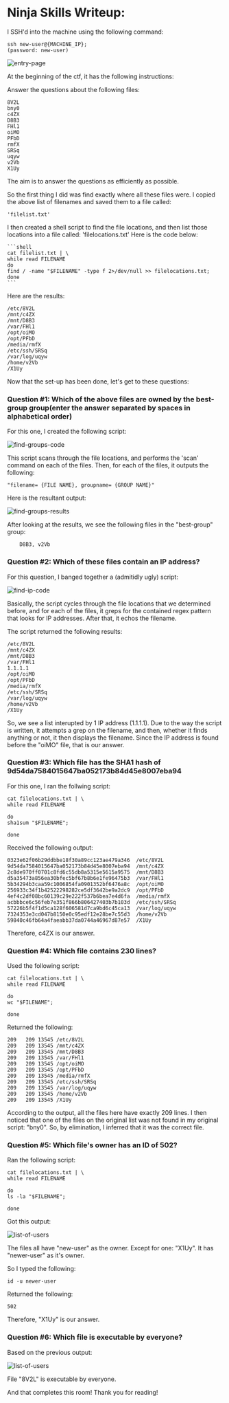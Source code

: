 # Ninja Skills Writeup:
	
I SSH'd into the machine using the following command:

	ssh new-user@{MACHINE_IP}; 
	(password: new-user)
	
![entry-page](./screenshots/sshlogin.png)
	
At the beginning of the ctf, it has the following instructions:

Answer the questions about the following files:

	8V2L 
	bny0 
	c4ZX 
	D8B3 
	FHl1 
	oiMO 
	PFbD 
	rmfX 
	SRSq 
	uqyw 
	v2Vb 
	X1Uy 

The aim is to answer the questions as efficiently as possible.
	
So the first thing I did was find exactly where all these files were. I copied the above list of filenames and saved them to a file called: 

	'filelist.txt'

I then created a shell script to find the file locations, and then list those locations into a file called: 'filelocations.txt' Here is the code below:
	
	```shell
	cat filelist.txt | \
	while read FILENAME
	do
	find / -name "$FILENAME" -type f 2>/dev/null >> filelocations.txt;
	done
	```
	
Here are the results:

	/etc/8V2L
	/mnt/c4ZX
	/mnt/D8B3
	/var/FHl1
	/opt/oiMO
	/opt/PFbD
	/media/rmfX
	/etc/ssh/SRSq
	/var/log/uqyw
	/home/v2Vb
	/X1Uy
	
Now that the set-up has been done, let's get to these questions:
	

### Question #1: Which of the above files are owned by the best-group group(enter the answer separated by spaces in alphabetical order)

For this one, I created the following script:

![find-groups-code](./screenshots/findgroupscode.png)
	
This script scans through the file locations, and performs the 'scan' command on each of the files. Then, for each of the files, it outputs the following:

	"filename= {FILE NAME}, groupname= {GROUP NAME}"
	
Here is the resultant output:
		
![find-groups-results](./screenshots/findgroupsresults.png)
		
After looking at the results, we see the following files in the "best-group" group:
		
		D8B3, v2Vb
		
### Question #2: Which of these files contain an IP address?

For this question, I banged together a (admitidly ugly) script:

![find-ip-code](./screenshots/ipfindcode.png)
	
Basically, the script cycles through the file locations that we determined before, and for each of the files, it greps for the contained regex pattern that looks for IP addresses. After that, it echos the filename.

The script returned the following results:

	/etc/8V2L
	/mnt/c4ZX
	/mnt/D8B3
	/var/FHl1
	1.1.1.1
	/opt/oiMO
	/opt/PFbD
	/media/rmfX
	/etc/ssh/SRSq
	/var/log/uqyw
	/home/v2Vb
	/X1Uy

So, we see a list interupted by 1 IP address (1.1.1.1). Due to the way the script is written, it attempts a grep on the filename, and then, whether it finds anything or not, it then displays the filename. Since the IP address is found before the "oiMO" file, that is our answer.

### Question #3: Which file has the SHA1 hash of 9d54da7584015647ba052173b84d45e8007eba94

For this one, I ran the follwing script:

	cat filelocations.txt | \
	while read FILENAME

	do
	sha1sum "$FILENAME";

	done

Received the following output:

	0323e62f06b29ddbbe18f30a89cc123ae479a346  /etc/8V2L
	9d54da7584015647ba052173b84d45e8007eba94  /mnt/c4ZX
	2c8de970ff0701c8fd6c55db8a5315e5615a9575  /mnt/D8B3
	d5a35473a856ea30bfec5bf67b8b6e1fe96475b3  /var/FHl1
	5b34294b3caa59c1006854fa0901352bf6476a8c  /opt/oiMO
	256933c34f1b42522298282ce5df3642be9a2dc9  /opt/PFbD
	4ef4c2df08bc60139c29e222f537b6bea7e4d6fa  /media/rmfX
	acbbbce6c56feb7e351f866b806427403b7b103d  /etc/ssh/SRSq
	57226b5f4f1d5ca128f606581d7ca9bd6c45ca13  /var/log/uqyw
	7324353e3cd047b8150e0c95edf12e28be7c55d3  /home/v2Vb
	59840c46fb64a4faeabb37da0744a46967d87e57  /X1Uy

Therefore, c4ZX is our answer.



### Question #4: Which file contains 230 lines?

Used the following script:

	cat filelocations.txt | \
	while read FILENAME

	do
	wc "$FILENAME";

	done

Returned the following:

	209   209 13545 /etc/8V2L
	209   209 13545 /mnt/c4ZX
	209   209 13545 /mnt/D8B3
	209   209 13545 /var/FHl1
	209   209 13545 /opt/oiMO
	209   209 13545 /opt/PFbD
	209   209 13545 /media/rmfX
	209   209 13545 /etc/ssh/SRSq
	209   209 13545 /var/log/uqyw
	209   209 13545 /home/v2Vb
	209   209 13545 /X1Uy

According to the output, all the files here have exactly 209 lines. I then noticed that one of the files on the original list was not found in my original script: "bny0". So, by elimination, I inferred that it was the correct file.

### Question #5: Which file's owner has an ID of 502?

Ran the following script:

	cat filelocations.txt | \
	while read FILENAME

	do
	ls -la "$FILENAME";

	done

Got this output:
	
![list-of-users](./screenshots/listoffileusers.png)
	
The files all have "new-user" as the owner. Except for one: "X1Uy". It has "newer-user" as it's owner.

So I typed the following:

	id -u newer-user

Returned the following:

	502
	
Therefore, "X1Uy" is our answer.


### Question #6: Which file is executable by everyone?

Based on the previous output:

![list-of-users](./screenshots/listoffileusers.png)
	
File "8V2L" is executable by everyone.


And that completes this room! Thank you for reading!
